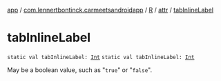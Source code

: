 [app](../../../index.md) / [com.lennertbontinck.carmeetsandroidapp](../../index.md) / [R](../index.md) / [attr](index.md) / [tabInlineLabel](./tab-inline-label.md)

# tabInlineLabel

`static val tabInlineLabel: `[`Int`](https://kotlinlang.org/api/latest/jvm/stdlib/kotlin/-int/index.html)
`static val tabInlineLabel: `[`Int`](https://kotlinlang.org/api/latest/jvm/stdlib/kotlin/-int/index.html)

May be a boolean value, such as "`true`" or "`false`".

